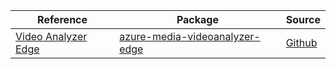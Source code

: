 | Reference | Package | Source |
|---|---|---|
|[Video Analyzer Edge](media-videoanalyzer-edge-readme.md)|[azure-media-videoanalyzer-edge](https://pypi.org/project/azure-media-videoanalyzer-edge)|[Github](https://github.com/Azure/azure-sdk-for-python/blob/main/sdk/videoanalyzer/azure-media-videoanalyzer-edge)|
